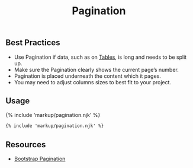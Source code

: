 ﻿---
title: Pagination
summary: Pagination allows users to choose between viewable data sets.
tags: components
layout: docs/guide
eleventyNavigation:
  key: Pagination
  parent: Components
  order: 230
  excerpt: Pagination allows users to choose between viewable data sets.
  img: /img/illustrations/illus-pagination.svg
---

## Best Practices

- Use Pagination if data, such as on [Tables](/components/table), is long and needs to be split up.
- Make sure the Pagination clearly shows the current page’s number.
- Pagination is placed underneath the content which it pages.
- You may need to adjust columns sizes to best fit to your project.

## Usage

{% include 'markup/pagination.njk' %}

``` html
{% include 'markup/pagination.njk' %}
```

## Resources

- <a href="https://getbootstrap.com/docs/5.1/components/pagination/" target="_blank">Bootstrap Pagination</a>